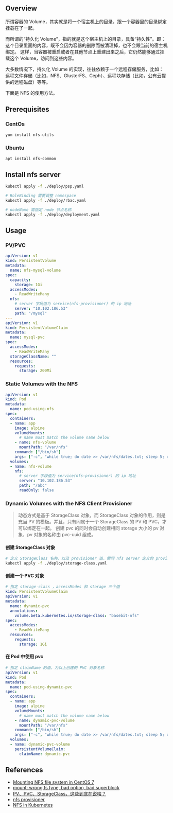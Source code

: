 ## Overview
所谓容器的 Volume，其实就是将一个宿主机上的目录，跟一个容器里的目录绑定挂载在了一起。

而所谓的“持久化 Volume”，指的就是这个宿主机上的目录，具备“持久性”。即：这个目录里面的内容，既不会因为容器的删除而被清理掉，也不会跟当前的宿主机绑定。
这样，当容器被重启或者在其他节点上重建出来之后，它仍然能够通过挂载这个 Volume，访问到这些内容。

大多数情况下，持久化 Volume 的实现，往往依赖于一个远程存储服务，比如：远程文件存储（比如，NFS、GlusterFS、Ceph）、远程块存储（比如，公有云提供的远程磁盘）等等。

下面是 NFS 的使用方法。

## Prerequisites
### CentOs

```bash
yum install nfs-utils
```

### Ubuntu

```bash
apt install nfs-common
```

## Install nfs server
```bash
kubectl apply -f ./deploy/psp.yaml

# RoleBinding 需要调整 namespace
kubectl apply -f ./deploy/rbac.yaml

# nodeName 需指定 node 节点名称
kubectl apply -f ./deploy/deployment.yaml
```

## Usage

### PV/PVC
```yaml
apiVersion: v1
kind: PersistentVolume
metadata:
  name: nfs-mysql-volume
spec:
  capacity:
    storage: 1Gi
  accessModes:
    - ReadWriteMany
  nfs:
    # server 字段值为 service(nfs-provisioner) 的 ip 地址
    server: "10.102.186.53"
    path: "/mysql"
---
apiVersion: v1
kind: PersistentVolumeClaim
metadata:
  name: mysql-pvc
spec:
  accessModes:
    - ReadWriteMany
  storageClassName: ""
  resources:
    requests:
      storage: 200Mi
```
### Static Volumes with the NFS
```yaml
apiVersion: v1
kind: Pod
metadata:
  name: pod-using-nfs
spec:
  containers:
  - name: app
    image: alpine
    volumeMounts:
      # name must match the volume name below
    - name: nfs-volume
      mountPath: "/var/nfs"
    command: ["/bin/sh"]
    args: ["-c", "while true; do date >> /var/nfs/dates.txt; sleep 5; done"]
  volumes:
  - name: nfs-volume
    nfs:
      # server 字段值为 service(nfs-provisioner) 的 ip 地址
      server: "10.102.186.53"
      path: "/abc"
      readOnly: false
```

### Dynamic Volumes with the NFS Client Provisioner
> 动态方式是基于 StorageClass 对象，而 StorageClass 对象的作用，则是充当 PV 的模板。并且，只有同属于一个 StorageClass 的 PV 和 PVC，才可以绑定在一起。
> 创建 pvc 的同时会自动创建相同 storage 大小的 pv 对象，pv 对象的名称由 pvc-uuid 组成。

#### 创建 StorageClass 对象
```bash
# 定义 StorageClass 名称，以及 provisioner 值，需同 nfs server 定义的 provisioner 值一致
kubectl apply -f ./deploy/storage-class.yaml
```

#### 创建一个 PVC 对象
```yaml
# 指定 storage-class ，accessModes 和 storage 三个值
kind: PersistentVolumeClaim
apiVersion: v1
metadata:
  name: dynamic-pvc
  annotations:
    volume.beta.kubernetes.io/storage-class: "basebit-nfs"
spec:
  accessModes:
    - ReadWriteMany
  resources:
    requests:
      storage: 1Gi
```
#### 在 Pod 中使用 pvc
```yaml
# 指定 claimName 的值，为以上创建的 PVC 对象名称
apiVersion: v1
kind: Pod
metadata:
  name: pod-using-dynamic-pvc
spec:
  containers:
  - name: app
    image: alpine
    volumeMounts:
      # name must match the volume name below
    - name: dynamic-pvc-volume
      mountPath: "/var/nfs"
    command: ["/bin/sh"]
    args: ["-c", "while true; do date >> /var/nfs/dates.txt; sleep 5; done"]
  volumes:
  - name: dynamic-pvc-volume
    persistentVolumeClaim:
      claimName: dynamic-pvc
```

## References
- [Mounting NFS file system in CentOS 7](https://blog.hostonnet.com/mounting-nfs-centos-7)
- [mount: wrong fs type, bad option, bad superblock](https://www.svennd.be/mount-wrong-fs-type-bad-option-bad-superblock/)
- [PV、PVC、StorageClass，这些到底在说啥？](https://time.geekbang.org/column/article/42698)
- [nfs provisioner](https://github.com/kubernetes-incubator/external-storage/tree/master/nfs)
- [NFS in Kubernetes](https://opensource.ncsa.illinois.edu/confluence/display/~lambert8/NFS+in+Kubernetes)
